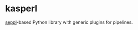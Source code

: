 # kasperl
[seppl](https://github.com/waikato-datamining/seppl)-based Python library with
generic plugins for pipelines.
